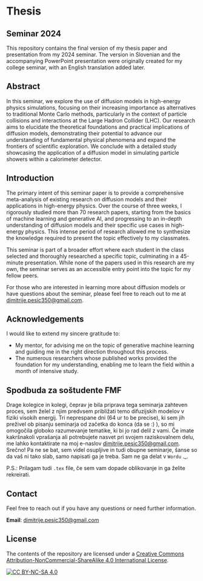 # Thesis

## Seminar 2024

This repository contains the final version of my thesis paper and presentation from my 2024 seminar. The version in Slovenian and the accompanying PowerPoint presentation were originally created for my college seminar, with an English translation added later.

## Abstract

In this seminar, we explore the use of diffusion models in high-energy physics simulations, focusing on their increasing importance as alternatives to traditional Monte Carlo methods, particularly in the context of particle collisions and interactions at the Large Hadron Collider (LHC). Our research aims to elucidate the theoretical foundations and practical implications of diffusion models, demonstrating their potential to advance our understanding of fundamental physical phenomena and expand the frontiers of scientific exploration. We conclude with a detailed study showcasing the application of a diffusion model in simulating particle showers within a calorimeter detector.

## Introduction

The primary intent of this seminar paper is to provide a comprehensive meta-analysis of existing research on diffusion models and their applications in high-energy physics. Over the course of three weeks, I rigorously studied more than 70 research papers, starting from the basics of machine learning and generative AI, and progressing to an in-depth understanding of diffusion models and their specific use cases in high-energy physics. This intense period of research allowed me to synthesize the knowledge required to present the topic effectively to my classmates.

This seminar is part of a broader effort where each student in the class selected and thoroughly researched a specific topic, culminating in a 45-minute presentation. While none of the papers used in this research are my own, the seminar serves as an accessible entry point into the topic for my fellow peers.

For those who are interested in learning more about diffusion models or have questions about the seminar, please feel free to reach out to me at dimitrije.pesic350@gmail.com.

## Acknowledgements

I would like to extend my sincere gratitude to:
* My mentor, for advising me on the topic of generative machine learning and guiding me in the right direction throughout this process.
* The numerous researchers whose published works provided the foundation for my understanding, enabling me to learn the field within a month of intensive study.

## Spodbuda za soštudente FMF

Drage kolegice in kolegi, čeprav je bila priprava tega seminarja zahteven proces, sem želel z njim predvsem približati temo difuzijskih modelov v fiziki visokih energij. Tri neprespane dni (64 ur to be precise), ki sem jih preživel ob pisanju seminarja od začetka do konca (da se :) ), so mi omogočila globoko razumevanje tematike, ki bi jo rad delil z vami. Če imate kakršnakoli vprašanja ali potrebujete nasvet pri svojem raziskovalnem delu, me lahko kontaktirate na moj e-naslov dimitrije.pesic350@gmail.com. Srečno! Pa ne se bat, sem videl osupljive in tudi obupne seminarje, šanse so da vaš ni tako slab, samo napisati ga je treba. Sam ne ga delat v `Wordu` ._.

P.S.: Prilagam tudi `.tex` file, če sem vam dopade oblikovanje in ga želite rekreirati.


## Contact

Feel free to reach out if you have any questions or need further information.

**Email**: dimitrije.pesic350@gmail.com

## License

The contents of the repository are licensed under a [Creative Commons Attribution-NonCommercial-ShareAlike 4.0 International License][cc-by-nc-sa].

[![CC BY-NC-SA 4.0][cc-by-nc-sa-shield]][cc-by-nc-sa] 

[cc-by-nc-sa]: http://creativecommons.org/licenses/by-nc-sa/4.0/
[cc-by-nc-sa-shield]: https://img.shields.io/badge/License-CC%20BY--NC--SA%204.0-lightgrey.svg
